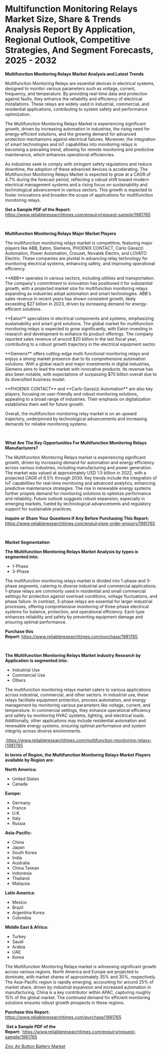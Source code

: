 <p><h1>Multifunction Monitoring Relays Market Size, Share & Trends Analysis Report By Application, Regional Outlook, Competitive Strategies, And Segment Forecasts, 2025 - 2032</h1></p><p><strong>Multifunction Monitoring Relays Market Analysis and Latest Trends</strong></p>
<p><p>Multifunction Monitoring Relays are essential devices in electrical systems, designed to monitor various parameters such as voltage, current, frequency, and temperature. By providing real-time data and protection against faults, they enhance the reliability and efficiency of electrical installations. These relays are widely used in industrial, commercial, and residential applications, contributing to system safety and performance optimization.</p><p>The Multifunction Monitoring Relays Market is experiencing significant growth, driven by increasing automation in industries, the rising need for energy-efficient solutions, and the growing demand for advanced protection mechanisms against electrical failures. Moreover, the integration of smart technologies and IoT capabilities into monitoring relays is becoming a prevailing trend, allowing for remote monitoring and predictive maintenance, which enhances operational efficiencies.</p><p>As industries seek to comply with stringent safety regulations and reduce downtime, the adoption of these advanced devices is accelerating. The Multifunction Monitoring Relays Market is expected to grow at a CAGR of 4.7% during the forecast period, reflecting a robust shift toward modern electrical management systems and a rising focus on sustainability and technological advancement in various sectors. This growth is expected to foster innovations and broaden the scope of applications for multifunction monitoring relays.</p></p>
<p><strong>Get a Sample PDF of the Report:&nbsp;</strong> <a href="https://www.reliableresearchtimes.com/enquiry/request-sample/1981765?utm_campaign=2006&utm_medium=2&utm_source=Github&utm_content=ia&utm_term=14022025&utm_id=multifunction-monitoring-relays">https://www.reliableresearchtimes.com/enquiry/request-sample/1981765</a></p>
<p>&nbsp;</p>
<p><strong>Multifunction Monitoring Relays Major Market Players</strong></p>
<p><p>The multifunction monitoring relays market is competitive, featuring major players like ABB, Eaton, Siemens, PHOENIX CONTACT, Carlo Gavazzi Automation, Power Automation, Crouzet, Novatek Electro, and LOVATO Electric. These companies are pivotal in advancing relay technology for monitoring electrical systems, enhancing safety, and improving operational efficiency.</p><p>**ABB** operates in various sectors, including utilities and transportation. The company's commitment to innovation has positioned it for substantial growth, with a projected market size for multifunction monitoring relays expanding as industries adopt automation and smart technologies. ABB's sales revenue in recent years has shown consistent growth, likely exceeding $27 billion in 2023, driven by increasing demand for energy-efficient solutions.</p><p>**Eaton** specializes in electrical components and systems, emphasizing sustainability and smart grid solutions. The global market for multifunction monitoring relays is expected to grow significantly, with Eaton investing in research and development to enhance its product offerings. The company reported sales revenue of around $20 billion in the last fiscal year, contributing to a robust growth trajectory in the electrical equipment sector.</p><p>**Siemens** offers cutting-edge multi-functional monitoring relays and enjoys a strong market presence due to its comprehensive automation solutions. With a global reach and major investments in digital industries, Siemens aims to lead the market with innovative products. Its revenue has also been notable, with expectations of surpassing $70 billion overall due to its diversified business model.</p><p>**PHOENIX CONTACT** and **Carlo Gavazzi Automation** are also key players, focusing on user-friendly and robust monitoring solutions, appealing to a broad range of industries. Their emphasis on digitalization establishes them well for future growth.</p><p>Overall, the multifunction monitoring relay market is on an upward trajectory, underpinned by technological advancements and increasing demands for reliable monitoring systems.</p></p>
<p>&nbsp;</p>
<p><strong>What Are The Key Opportunities For Multifunction Monitoring Relays Manufacturers?</strong></p>
<p><p>The Multifunction Monitoring Relays market is experiencing significant growth, driven by increasing demand for automation and energy efficiency across various industries, including manufacturing and power generation. The market was valued at approximately USD 1.5 billion in 2022, with a projected CAGR of 6.5% through 2030. Key trends include the integration of IoT capabilities for real-time monitoring and advanced analytics, enhancing predictive maintenance strategies. The rise in renewable energy systems further propels demand for monitoring solutions to optimize performance and reliability. Future outlook suggests robust expansion, especially in emerging markets, fueled by technological advancements and regulatory support for sustainable practices.</p></p>
<p><strong>Inquire or Share Your Questions If Any Before Purchasing This Report:</strong> <a href="https://www.reliableresearchtimes.com/enquiry/pre-order-enquiry/1981765?utm_campaign=2006&utm_medium=2&utm_source=Github&utm_content=ia&utm_term=14022025&utm_id=multifunction-monitoring-relays">https://www.reliableresearchtimes.com/enquiry/pre-order-enquiry/1981765</a></p>
<p>&nbsp;</p>
<p><strong>Market Segmentation</strong></p>
<p><strong>The Multifunction Monitoring Relays Market Analysis by types is segmented into:</strong></p>
<p><ul><li>1-Phase</li><li>3-Phase</li></ul></p>
<p><p>The multifunction monitoring relays market is divided into 1-phase and 3-phase segments, catering to diverse industrial and commercial applications. 1-phase relays are commonly used in residential and small commercial settings for protection against overload conditions, voltage fluctuations, and phase failure. In contrast, 3-phase relays are essential for larger industrial processes, offering comprehensive monitoring of three-phase electrical systems for balance, protection, and operational efficiency. Each type enhances reliability and safety by preventing equipment damage and ensuring optimal performance.</p></p>
<p><strong>Purchase this Report:&nbsp;</strong><a href="https://www.reliableresearchtimes.com/purchase/1981765?utm_campaign=2006&utm_medium=2&utm_source=Github&utm_content=ia&utm_term=14022025&utm_id=multifunction-monitoring-relays">https://www.reliableresearchtimes.com/purchase/1981765</a></p>
<p>&nbsp;</p>
<p><strong>The Multifunction Monitoring Relays Market Industry Research by Application is segmented into:</strong></p>
<p><ul><li>Industrial Use</li><li>Commercial Use</li><li>Others</li></ul></p>
<p><p>The multifunction monitoring relays market caters to various applications across industrial, commercial, and other sectors. In industrial use, these relays facilitate equipment protection, process automation, and energy management by monitoring various parameters like voltage, current, and temperature. In commercial settings, they enhance operational efficiency and safety by monitoring HVAC systems, lighting, and electrical loads. Additionally, other applications may include residential automation and renewable energy systems, ensuring optimal performance and system integrity across diverse environments.</p></p>
<p><a href="https://www.reliableresearchtimes.com/multifunction-monitoring-relays-r1981765?utm_campaign=2006&utm_medium=2&utm_source=Github&utm_content=ia&utm_term=14022025&utm_id=multifunction-monitoring-relays">&nbsp;https://www.reliableresearchtimes.com/multifunction-monitoring-relays-r1981765</a></p>
<p><strong>In terms of Region, the Multifunction Monitoring Relays Market Players available by Region are:</strong></p>
<p>
    <p> <strong> North America: </strong>
        <ul>
            <li>United States</li>
            <li>Canada</li>
        </ul>
        </p> 
    <p> <strong> Europe: </strong>
        <ul>
            <li>Germany</li>
            <li>France</li>
            <li>U.K.</li>
            <li>Italy</li>
            <li>Russia</li>
        </ul>
        </p> 
    <p> <strong> Asia-Pacific: </strong>
        <ul>
            <li>China</li>
            <li>Japan</li>
            <li>South Korea</li>
            <li>India</li>
            <li>Australia</li>
            <li>China Taiwan</li>
            <li>Indonesia</li>
            <li>Thailand</li>
            <li>Malaysia</li>
        </ul>
        </p> 
    <p> <strong> Latin America: </strong>
        <ul>
            <li>Mexico</li>
            <li>Brazil</li>
            <li>Argentina Korea</li>
            <li>Colombia</li>
        </ul>
        </p> 
    <p> <strong> Middle East & Africa: </strong>
        <ul>
            <li>Turkey</li>
            <li>Saudi</li>
            <li>Arabia</li>
            <li>UAE</li>
            <li>Korea</li>
        </ul>
    </p>
    </p>
<p><p>The Multifunction Monitoring Relays market is witnessing significant growth across various regions. North America and Europe are projected to dominate, with market shares of approximately 35% and 30%, respectively. The Asia-Pacific region is rapidly emerging, accounting for around 25% of market share, driven by industrial expansion and increased automation in manufacturing. China is a key contributor within APAC, capturing roughly 15% of the global market. The continued demand for efficient monitoring solutions ensures robust growth prospects in these regions.</p></p>
<p><strong>Purchase this Report: </strong><a href="https://www.reliableresearchtimes.com/purchase/1981765?utm_campaign=2006&utm_medium=2&utm_source=Github&utm_content=ia&utm_term=14022025&utm_id=multifunction-monitoring-relays">https://www.reliableresearchtimes.com/purchase/1981765</a></p>
<p>&nbsp;<strong>Get a Sample PDF of the Report:&nbsp;&nbsp;</strong><a href="https://www.reliableresearchtimes.com/enquiry/request-sample/1981765?utm_campaign=2006&utm_medium=2&utm_source=Github&utm_content=ia&utm_term=14022025&utm_id=multifunction-monitoring-relays">https://www.reliableresearchtimes.com/enquiry/request-sample/1981765</a></p>
<p><strong></strong></p>
<p><p><a href="https://github.com/bmorecock/Market-Research-Report-List-6/blob/main/zinc-air-button-battery-market.md?utm_campaign=2006&utm_medium=2&utm_source=Github&utm_content=ia&utm_term=14022025&utm_id=multifunction-monitoring-relays">Zinc Air Button Battery Market</a></p></p>